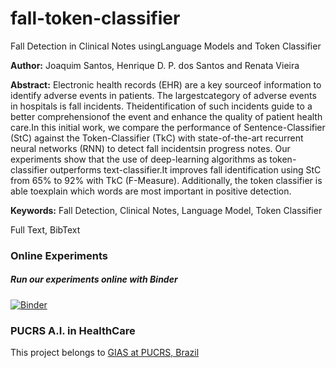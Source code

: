 # fall-token-classifier
Fall Detection in Clinical Notes usingLanguage Models and Token Classifier

**Author:** Joaquim Santos, Henrique D. P. dos Santos and Renata Vieira

**Abstract:** Electronic  health  records  (EHR)  are  a  key  sourceof information to identify adverse events in patients. The largestcategory  of  adverse  events  in  hospitals  is  fall  incidents.  Theidentification  of  such  incidents  guide  to  a  better  comprehensionof  the  event  and  enhance  the  quality  of  patient  health  care.In  this  initial  work,  we  compare  the  performance  of  Sentence-Classifier (StC) against the Token-Classifier (TkC) with state-of-the-art recurrent neural networks (RNN) to detect fall incidentsin  progress  notes.  Our  experiments  show  that  the  use  of  deep-learning algorithms as token-classifier outperforms text-classifier.It improves fall identification using StC from 65% to 92% with TkC  (F-Measure).  Additionally,  the  token  classifier  is  able  toexplain  which  words  are  most  important  in  positive  detection.

**Keywords:** Fall Detection, Clinical Notes, Language Model, Token  Classifier

Full Text, BibText

### Online Experiments
##### Run our experiments online with Binder
[![Binder](https://mybinder.org/badge.svg)](https://mybinder.org/v2/gh/nlp-pucrs/fall-token-classifier/master)

### PUCRS A.I. in HealthCare
This project belongs to [GIAS at PUCRS, Brazil](http://www.inf.pucrs.br/ia-saude/)

